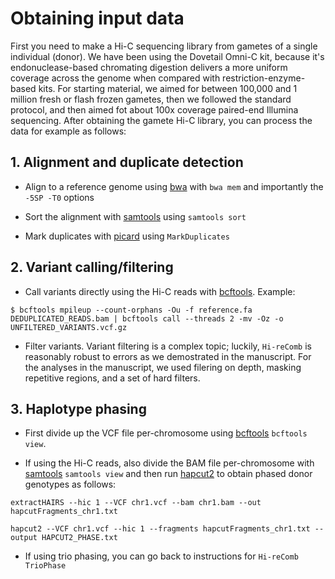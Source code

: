 #  Obtaining input data

First you need to make a Hi-C sequencing library from gametes of a single individual (donor). We have been using the Dovetail Omni-C kit, because it's endonuclease-based chromating digestion delivers a more uniform coverage across the genome when compared with restriction-enzyme-based kits. For starting material, we aimed for between 100,000 and 1 million fresh or flash frozen gametes, then we followed the standard protocol, and then aimed fot about 100x coverage paired-end Illumina sequencing. After obtaining the gamete Hi-C library, you can process the data for example as follows:

## 1. Alignment and duplicate detection

- Align to a reference genome using [bwa](https://bio-bwa.sourceforge.net) with `bwa mem` and importantly the `-5SP -T0` options 

- Sort the alignment with [samtools](http://www.htslib.org) using `samtools sort` 

- Mark duplicates with [picard](https://broadinstitute.github.io/picard/) using `MarkDuplicates`

## 2. Variant calling/filtering

- Call variants directly using the Hi-C reads with [bcftools](http://www.htslib.org). Example:

```console
$ bcftools mpileup --count-orphans -Ou -f reference.fa DEDUPLICATED_READS.bam | bcftools call --threads 2 -mv -Oz -o UNFILTERED_VARIANTS.vcf.gz 
```

- Filter variants. Variant filtering is a complex topic; luckily, `Hi-reComb` is reasonably robust to errors as we demostrated in the manuscript. For the analyses in the manuscript, we used filering on depth, masking repetitive regions, and a set of hard filters.

 ## 3. Haplotype phasing

- First divide up the VCF file per-chromosome using [bcftools](http://www.htslib.org) `bcftools view`.

- If using the Hi-C reads, also divide the BAM file per-chromosome with [samtools](http://www.htslib.org) `samtools view` and then run [hapcut2](https://github.com/vibansal/HapCUT2) to obtain phased donor genotypes as follows:

```console
extractHAIRS --hic 1 --VCF chr1.vcf --bam chr1.bam --out hapcutFragments_chr1.txt

hapcut2 --VCF chr1.vcf --hic 1 --fragments hapcutFragments_chr1.txt --output HAPCUT2_PHASE.txt
```

- If using trio phasing, you can go back to instructions for `Hi-reComb TrioPhase`
  
  
